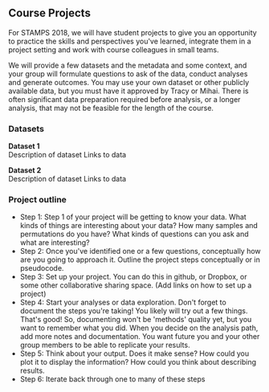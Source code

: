 ## Course Projects

For STAMPS 2018, we will have student projects to give you an opportunity
to practice the skills and perspectives you've learned, integrate them in
a project setting and work with course colleagues in small teams. 

We will provide a few datasets and the metadata and some context, and your
group will formulate questions to ask of the data, conduct analyses and
generate outcomes. You may use your own dataset or other publicly available data, but you must have it 
approved by Tracy or Mihai. There is often significant data preparation 
required before analysis, or a longer analysis, that may not be feasible for the length of the 
course.

### Datasets 

**Dataset 1**  
Description of dataset
Links to data

**Dataset 2**	
Description of dataset
Links to data

### Project outline

- Step 1: Step 1 of your project will be getting to know your data. What kinds of things are interesting about your data? How many samples and permutations do you have? What kinds of questions can you ask and what are interesting?
- Step 2: Once you've identified one or a few questions, conceptually how are you going to approach it. Outline the project steps conceptually or in pseudocode.
- Step 3: Set up your project. You can do this in github, or Dropbox, or some other collaborative sharing space. (Add links on how to set up a project)
- Step 4: Start your analyses or data exploration. Don't forget to document the steps you're taking! You likely will try out a few things. That's good! So, documenting won't be 'methods' quality yet, but you want to remember what you did. When you decide on the analysis path, add more notes and documentation. You want future you and your other group members to be able to replicate your results.
- Step 5: Think about your output. Does it make sense? How could you plot it to display the information? How could you think about describing results.
- Step 6: Iterate back through one to many of these steps
